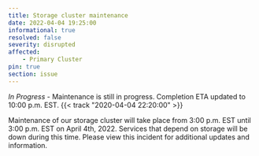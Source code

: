 ```yaml
---
title: Storage cluster maintenance 
date: 2022-04-04 19:25:00
informational: true
resolved: false
severity: disrupted
affected:
    - Primary Cluster
pin: true 
section: issue
---
```


*In Progress* -
Maintenance is still in progress. Completion ETA updated to 10:00 p.m. EST. {{< track "2020-04-04 22:20:00" >}}

Maintenance of our storage cluster will take place from 3:00 p.m. EST until 3:00 p.m. EST on April 4th, 2022. Services that depend on storage will be down during this time. Please view this incident for additional updates and information.
